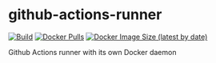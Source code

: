 # github-actions-runner

[![Build](https://github.com/pangteypiyush/github-actions-runner/actions/workflows/build.yml/badge.svg?branch=master)](https://github.com/pangteypiyush/github-actions-runner/actions/workflows/build.yml)
[![Docker Pulls](https://img.shields.io/docker/pulls/pangteypiyush/github-actions-runner)](https://hub.docker.com/r/pangteypiyush/github-actions-runner)
[![Docker Image Size (latest by date)](https://img.shields.io/docker/image-size/pangteypiyush/github-actions-runner)](https://hub.docker.com/r/pangteypiyush/github-actions-runner)

Github Actions runner with its own Docker daemon
